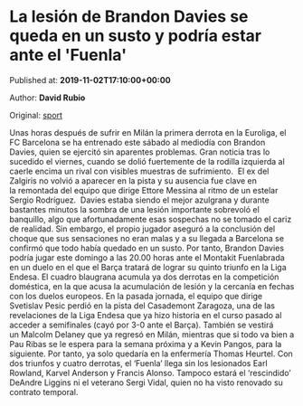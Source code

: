 
# La lesión de Brandon Davies se queda en un susto y podría estar ante el 'Fuenla'

Published at: **2019-11-02T17:10:00+00:00**

Author: **David Rubio**

Original: [sport](https://www.sport.es/es/noticias/acb/la-lesion-de-brandon-davies-se-queda-en-un-susto-y-podria-estar-ante-el-fuenla-7711773)

Unas horas después de sufrir en Milán la primera derrota en la Euroliga, el FC Barcelona se ha entrenado este sábado al mediodía con Brandon Davies, quien se ejercitó sin aparentes problemas.
Gran noticia tras lo sucedido el viernes, cuando se dolió fuertemente de la rodilla izquierda al caerle encima un rival con visibles muestras de sufrimiento. 
El ex del Zalgiris no volvió a aparecer en la pista y su ausencia fue clave en la remontada del equipo que dirige Ettore Messina al ritmo de un estelar Sergio Rodríguez. 
Davies estaba siendo el mejor azulgrana y durante bastantes minutos la sombra de una lesión importante sobrevoló el banquillo, algo que afortunadamente esas sospechas no se tomado el cariz de realidad.
Sin embargo, el propio jugador aseguró a la conclusión del choque que sus sensaciones no eran malas y a su llegada a Barcelona se confirmó que todo había quedado en un susto.
Por tanto, Brandon Davies podría jugar este domingo a las 20.00 horas ante el Montakit Fuenlabrada en un duelo en el que el Barça tratará de lograr su quinto triunfo en la Liga Endesa.
El cuadro blaugrana acumula ya dos derrotas en la competición doméstica, en la que acusa la acumulación de lesión y la cercanía en fechas con los duelos europeos.
En la pasada jornada, el equipo que dirige Svetislav Pesic perdió en la pista del Casademont Zaragoza, una de las revelaciones de la Liga Endesa que ya hizo historia en el curso pasado al acceder a semifinales (cayó por 3-0 ante el Barça).
También se vestirá un Malcolm Delaney que ya regresó en Milán, mientras que si todo va bien a Pau Ribas se le espera para la semana próxima y a Kevin Pangos, para la siguiente. Por tanto, ya solo quedaría en la enfermería Thomas Heurtel.
Con dos triunfos y cuatro derrotas, el ‘Fuenla’ llega sin los lesionados Earl Rowland, Karvel Anderson y Francis Alonso. Tampoco estará el ‘rescindido’ DeAndre Liggins ni el veterano Sergi Vidal, quien no ha visto renovado su contrato temporal.
